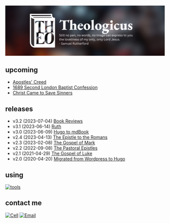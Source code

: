 <kbd>[![](src/images/github-banner-theologicus3.png)](https://theologic.us)</kbd>

## upcoming

- [Apostles' Creed](creed-apostles/index.md)
- [1689 Second London Baptist Confession](confession-1689/index.md)
- [Christ Came to Save Sinners](doctrine-christ-saves/index.md)

## releases

- v3.2 (2023-07-04) [Book Reviews](reviews/index.md)
- v3.1 (2023-06-14) [Ruth](ruth/index.md)
- v3.0 (2023-06-09) [Hugo to mdBook](https://theologic.us)
- v2.4 (2023-04-13) [The Epistle to the Romans](romans/index.md)
- v2.3 (2023-02-08) [The Gospel of Mark](mark/index.md)
- v2.2 (2022-09-08) [The Pastoral Epistles](pastorals/index.md)
- v2.1 (2021-04-29) [The Gospel of Luke](luke/index.md)
- v2.0 (2020-04-20) [Migrated from Wordpress to Hugo](https://github.com/joelouthan/theologic.us)

## using

[![tools](https://skillicons.dev/icons?i=vscode,vim,rust,md,css,html,bash,git,github,netlify,linux)]()

## contact me

[![Cell](https://img.shields.io/badge/SMS-joseph-437790?style=for-the-badge&logo=Apple)](sms:8177071486)
[![Email](https://img.shields.io/badge/Email-joseph-success?style=for-the-badge&logo=Minutemailer)](mailto:joe@theologic.us)
